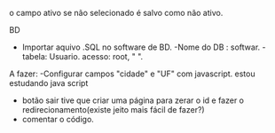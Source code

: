 o campo ativo se não selecionado é salvo como não ativo.

BD 
- Importar aquivo .SQL no software de BD.
-Nome do DB : softwar.
-tabela: Usuario.
acesso: root, " ".

A fazer:
-Configurar campos "cidade" e "UF" com javascript. estou estudando java script
- botão sair tive que criar uma página para zerar o id e fazer o redirecionamento(existe jeito mais
fácil de fazer?)
- comentar o código.

